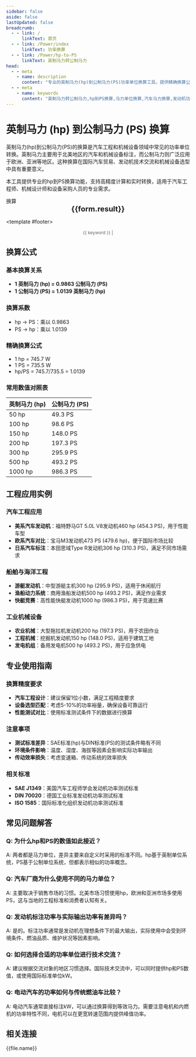 ```yaml
---
sidebar: false
aside: false
lastUpdated: false
breadcrumb:
  - - link: /
      linkText: 首页
  - - link: /Power/index
      linkText: 功率换算
  - - link: /Power/hp-to-PS
      linkText: 英制马力转公制马力
head:
  - - meta
    - name: description
      content: "专业的英制马力(hp)到公制马力(PS)功率单位换算工具。提供精确换算公式、实时计算器、汽车工程应用案例和技术指导，适用于汽车工程、机械设备、船舶动力等领域的马力单位转换需求。"
  - - meta
    - name: keywords
      content: "英制马力转公制马力,hp到PS换算,马力单位换算,汽车马力换算,发动机功率换算,机械设备马力,船舶马力换算,功率单位转换工具,hp换算公式,PS计算器,汽车工程马力,欧美马力标准"
---
```

# 英制马力 (hp) 到公制马力 (PS) 换算

英制马力(hp)到公制马力(PS)的换算是汽车工程和机械设备领域中常见的功率单位转换。英制马力主要用于北美地区的汽车和机械设备标注，而公制马力则广泛应用于欧洲、亚洲等地区。这种换算在国际汽车贸易、发动机技术交流和机械设备选型中具有重要意义。

本工具提供专业的hp到PS换算功能，支持高精度计算和实时转换，适用于汽车工程师、机械设计师和设备采购人员的专业需求。

<script setup>
import { onMounted,reactive,inject ,ref  } from 'vue'
import { NButton,NForm ,NFormItem,NInput,NInputNumber,NSelect,NCard,useMessage ,NGrid ,NGi } from 'naive-ui'
import { defineClientComponent } from 'vitepress'
import { Power } from '../files';

// SEO关键词数组
const seoKey = [
  '英制马力换算', 'hp转PS', '公制马力计算', '汽车马力换算', 
  '发动机功率换算', '机械设备马力', '船舶马力换算', '欧美马力标准',
  '汽车工程马力', 'PS计算器', '马力单位转换', '功率换算工具'
];
const convert = inject('convert')
const options =  [
  { "label": "英制马力 (hp)","value": "hp" },
  { "label": "公制马力 (PS)","value": "PS" }
];
const formRef = ref(null);
const rules = {
  number:{
    required: true,
    type: 'number',
    trigger: "blur",
    message: '请输入数字'
  },
  to:{
    required: true,
    trigger: "select",
    message: '请选择转换单位'
  },
  from:{
    required: true,
    trigger: "select",
    message: '请选择原始单位'
  }
}
const form = reactive({
  number:null,
  to:'',
  from:'',
  result:'',
  title:'英制马力转公制马力',
})
const convertHandler = (e) => {
   e.preventDefault();
  formRef.value?.validate((errors)=>{
    if (!errors) {
      form.result = `${form.number}${form.from} = ${convert(form.number).from(form.from).to(form.to)}${form.to}`
    }
  })
}
</script>

<n-card title="英制马力(hp) ⇄ 公制马力(PS) 换算器" size="large" :bordered="false" embedded>
<n-form size="large" :model="form" ref='formRef' :rules="rules">
  <n-form-item label="数值"  path="number">
    <n-input-number size="large" style="width:100%" :min="0" v-model:value="form.number"   placeholder="请输入要换算的数值" />
  </n-form-item>
  <n-form-item label="从" path="from">
    <n-select  size="large" :options="options" v-model:value="form.from" placeholder="请选择原始单位" />
  </n-form-item>
  <n-form-item label="到" path="to">
    <n-select  size="large" :options="options" v-model:value="form.to" placeholder="请选择换算单位" />
  </n-form-item>
  <n-form-item>
    <n-button type="info" style="width:100%" @click="convertHandler">换算</n-button>
  </n-form-item>
</n-form>
<n-card  embedded :bordered="false" hoverable>
  <div  style="text-align:center;font-size:20px;">
    <strong>{{form.result}}</strong>
  </div>
</n-card>

<template #footer>
  <div style="text-align: center; color: #666; font-size: 12px;">
    <span v-for="(keyword, index) in seoKey" :key="index">
      {{ keyword }}<span v-if="index < seoKey.length - 1"> | </span>
    </span>
  </div>
</template>
</n-card>

## 换算公式

### 基本换算关系
- **1 英制马力 (hp) = 0.9863 公制马力 (PS)**
- **1 公制马力 (PS) = 1.0139 英制马力 (hp)**

### 换算系数
- hp → PS：乘以 0.9863
- PS → hp：乘以 1.0139

### 精确换算公式
- 1 hp = 745.7 W
- 1 PS = 735.5 W
- hp/PS = 745.7/735.5 = 1.0139

### 常用数值对照表
| 英制马力 (hp) | 公制马力 (PS) |
|---------------|---------------|
| 50 hp | 49.3 PS |
| 100 hp | 98.6 PS |
| 150 hp | 148.0 PS |
| 200 hp | 197.3 PS |
| 300 hp | 295.9 PS |
| 500 hp | 493.2 PS |
| 1000 hp | 986.3 PS |

## 工程应用实例

### 汽车工程应用
- **美系汽车发动机**：福特野马GT 5.0L V8发动机460 hp (454.3 PS)，用于性能车型
- **欧系汽车对比**：宝马M3发动机473 PS (479.6 hp)，便于国际市场比较
- **日系汽车标注**：本田思域Type R发动机306 hp (310.3 PS)，满足不同市场需求

### 船舶与海洋工程
- **游艇发动机**：中型游艇主机300 hp (295.9 PS)，适用于休闲航行
- **渔船动力系统**：商用渔船发动机500 hp (493.2 PS)，满足作业需求
- **快艇竞赛**：高性能快艇发动机1000 hp (986.3 PS)，用于竞速比赛

### 工业机械设备
- **农业机械**：大型拖拉机发动机200 hp (197.3 PS)，用于农田作业
- **工程机械**：挖掘机发动机150 hp (148.0 PS)，适用于建筑工地
- **发电机组**：备用发电机500 hp (493.2 PS)，用于应急供电

## 专业使用指南

### 换算精度要求
- **汽车工程设计**：建议保留1位小数，满足工程精度要求
- **设备选型匹配**：考虑5-10%的功率裕量，确保设备可靠运行
- **性能测试对比**：使用标准测试条件下的数据进行换算

### 注意事项
- **测试标准差异**：SAE标准(hp)与DIN标准(PS)的测试条件略有不同
- **环境条件影响**：温度、湿度、海拔等因素会影响实际功率输出
- **传动效率损失**：考虑变速箱、传动系统的效率损失

### 相关标准
- **SAE J1349**：美国汽车工程师学会发动机功率测试标准
- **DIN 70020**：德国工业标准发动机功率测试标准
- **ISO 1585**：国际标准化组织发动机功率测试标准

## 常见问题解答

### Q: 为什么hp和PS的数值如此接近？
A: 两者都是马力单位，差异主要来自定义时采用的标准不同。hp基于英制单位系统，PS基于公制单位系统，但都表示相似的功率概念。

### Q: 汽车厂商为什么使用不同的马力单位？
A: 主要取决于销售市场的习惯。北美市场习惯使用hp，欧洲和亚洲市场多使用PS，这与当地的工程标准和消费者认知有关。

### Q: 发动机标注功率与实际输出功率有差异吗？
A: 是的。标注功率通常是发动机在理想条件下的最大输出，实际使用中会受到环境条件、燃油品质、维护状况等因素影响。

### Q: 如何选择合适的功率单位进行技术交流？
A: 建议根据交流对象的地区习惯选择。国际技术交流中，可以同时提供hp和PS数值，或使用国际标准单位kW。

### Q: 电动汽车的功率如何与传统燃油车比较？
A: 电动汽车通常直接标注kW，可以通过换算得到等效马力。需要注意电机和内燃机的功率特性不同，电机可以在更宽转速范围内提供峰值功率。

## 相关连接
<n-grid x-gap="12" :cols="2">
  <n-gi v-for="(file,index) in Power" :key="index">
    <n-button
      text
      tag="a"
      :href="file.path"
      type="info"
    >
      {{file.name}}
    </n-button>
  </n-gi>
</n-grid>